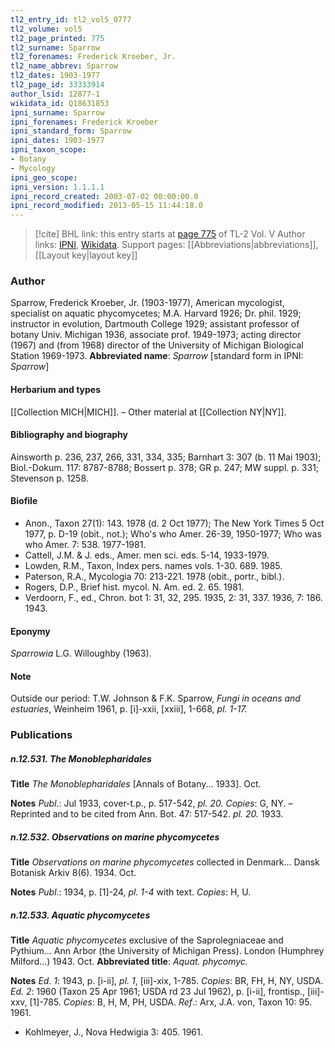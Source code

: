 ```yaml
---
tl2_entry_id: tl2_vol5_0777
tl2_volume: vol5
tl2_page_printed: 775
tl2_surname: Sparrow
tl2_forenames: Frederick Kroeber, Jr.
tl2_name_abbrev: Sparrow
tl2_dates: 1903-1977
tl2_page_id: 33333914
author_lsid: 12877-1
wikidata_id: Q18631853
ipni_surname: Sparrow
ipni_forenames: Frederick Kroeber
ipni_standard_form: Sparrow
ipni_dates: 1903-1977
ipni_taxon_scope: 
- Botany
- Mycology
ipni_geo_scope: 
ipni_version: 1.1.1.1
ipni_record_created: 2003-07-02 00:00:00.0
ipni_record_modified: 2013-05-15 11:44:18.0
---
```


> [!cite] BHL link: this entry starts at [page 775](https://www.biodiversitylibrary.org/page/33333914) of TL-2 Vol. V
> Author links: [IPNI](https://www.ipni.org/a/12877-1), [Wikidata](https://www.wikidata.org/wiki/Q18631853). Support pages: [[Abbreviations|abbreviations]], [[Layout key|layout key]]

### Author

Sparrow, Frederick Kroeber, Jr. (1903-1977), American mycologist, specialist on aquatic phycomycetes; M.A. Harvard 1926; Dr. phil. 1929; instructor in evolution, Dartmouth College 1929; assistant professor of botany Univ. Michigan 1936, associate prof. 1949-1973; acting director (1967) and (from 1968) director of the University of Michigan Biological Station 1969-1973. 
**Abbreviated name**: *Sparrow* \[standard form in IPNI: *Sparrow*\]

#### Herbarium and types

[[Collection MICH|MICH]]. – Other material at [[Collection NY|NY]].

#### Bibliography and biography

Ainsworth p. 236, 237, 266, 331, 334, 335; Barnhart 3: 307 (b. 11 Mai 1903); Biol.-Dokum. 117: 8787-8788; Bossert p. 378; GR p. 247; MW suppl. p. 331; Stevenson p. 1258.

#### Biofile

- Anon., Taxon 27(1): 143. 1978 (d. 2 Oct 1977); The New York Times 5 Oct 1977, p. D-19 (obit., not.); Who's who Amer. 26-39, 1950-1977; Who was who Amer. 7: 538. 1977-1981.
- Cattell, J.M. & J. eds., Amer. men sci. eds. 5-14, 1933-1979.
- Lowden, R.M., Taxon, Index pers. names vols. 1-30. 689. 1985.
- Paterson, R.A., Mycologia 70: 213-221. 1978 (obit., portr., bibl.).
- Rogers, D.P., Brief hist. mycol. N. Am. ed. 2. 65. 1981.
- Verdoorn, F., ed., Chron. bot 1: 31, 32, 295. 1935, 2: 31, 337. 1936, 7: 186. 1943.

#### Eponymy

*Sparrowia* L.G. Willoughby (1963).

#### Note

Outside our period: T.W. Johnson & F.K. Sparrow, *Fungi in oceans and estuaries*, Weinheim 1961, p. \[i\]-xxii, \[xxiii\], 1-668, *pl. 1-17.*

### Publications

##### n.12.531. The Monoblepharidales

**Title**
*The Monoblepharidales* \[Annals of Botany... 1933\]. Oct.

**Notes**
*Publ*.: Jul 1933, cover-t.p., p. 517-542, *pl. 20. Copies*: G, NY. – Reprinted and to be cited from Ann. Bot. 47: 517-542. *pl. 20.* 1933.

##### n.12.532. Observations on marine phycomycetes

**Title**
*Observations on marine phycomycetes* collected in Denmark... Dansk Botanisk Arkiv 8(6). 1934. Oct.

**Notes**
*Publ*.: 1934, p. \[1\]-24, *pl. 1-4* with text. *Copies*: H, U.

##### n.12.533. Aquatic phycomycetes

**Title**
*Aquatic phycomycetes* exclusive of the Saprolegniaceae and Pythium... Ann Arbor (the University of Michigan Press). London (Humphrey Milford...) 1943. Oct.
**Abbreviated title**: *Aquat. phycomyc.*

**Notes**
*Ed. 1*: 1943, p. \[i-ii\], *pl. 1*, \[iii\]-xix, 1-785. *Copies*: BR, FH, H, NY, USDA.
*Ed. 2*: 1960 (Taxon 25 Apr 1961; USDA rd 23 Jul 1962), p. \[i-ii\], frontisp., \[iii\]-xxv, \[1\]-785. *Copies*: B, H, M, PH, USDA.
*Ref*.: Arx, J.A. von, Taxon 10: 95. 1961.
- Kohlmeyer, J., Nova Hedwigia 3: 405. 1961.

